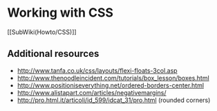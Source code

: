 <!-- Name: Howto/CSS -->
<!-- Version: 2 -->
<!-- Last-Modified: 2006/03/29 01:30:22 -->
<!-- Author: demian -->
# Working with CSS
[[SubWiki(Howto/CSS)]]

## Additional resources

  * http://www.tanfa.co.uk/css/layouts/flexi-floats-3col.asp
  * http://www.thenoodleincident.com/tutorials/box_lesson/boxes.html
  * http://www.positioniseverything.net/ordered-borders-center.html
  * http://www.alistapart.com/articles/negativemargins/
  * http://pro.html.it/articoli/id_599/idcat_31/pro.html (rounded corners)